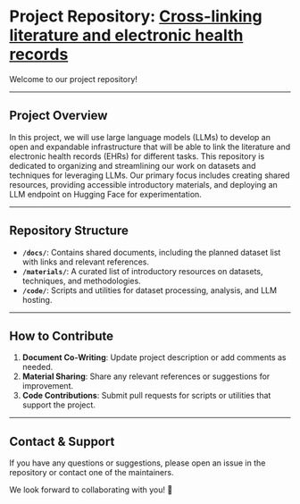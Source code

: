 # Project Repository: [Cross-linking literature and electronic health records](https://github.com/HDRUK/hackathon-projects-2025/blob/main/7.md)

Welcome to our project repository! 

---

## Project Overview

In this project, we will use large language models (LLMs) to develop an open and expandable infrastructure that will be able to link the literature and electronic health records (EHRs) for different tasks. This repository is dedicated to organizing and streamlining our work on datasets and techniques for leveraging LLMs. Our primary focus includes creating shared resources, providing accessible introductory materials, and deploying an LLM endpoint on Hugging Face for experimentation.

---

## Repository Structure

- **`/docs/`**: Contains shared documents, including the planned dataset list with links and relevant references.  
- **`/materials/`**: A curated list of introductory resources on datasets, techniques, and methodologies.  
- **`/code/`**: Scripts and utilities for dataset processing, analysis, and LLM hosting.  


---

## How to Contribute

1. **Document Co-Writing**: Update project description or add comments as needed.  
2. **Material Sharing**: Share any relevant references or suggestions for improvement.  
3. **Code Contributions**: Submit pull requests for scripts or utilities that support the project.  

---

## Contact & Support

If you have any questions or suggestions, please open an issue in the repository or contact one of the maintainers.

We look forward to collaborating with you! 🚀
